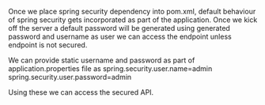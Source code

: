 Once we place spring security dependency into pom.xml, default behaviour of spring security gets incorporated as part of the application. Once we kick off the server a default password will be generated using generated password and username as user we can access the endpoint unless endpoint is not secured.

We can provide static username and password as part of application.properties file as 
spring.security.user.name=admin
spring.security.user.password=admin

Using these we can access the secured API.
